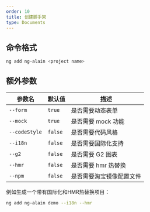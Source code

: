 ```yaml
---
order: 10
title: 创建脚手架
type: Documents
---
```


## 命令格式

```bash
ng add ng-alain <project name>
```

## 额外参数

参数名 | 默认值 | 描述
--------- | ------- | -------
`--form` | `true` | 是否需要动态表单
`--mock` | `true` | 是否需要 mock 功能
`--codeStyle` | `false` | 是否需要代码风格
`--i18n` | `false` | 是否需要国际化支持
`--g2` | `false` | 是否需要 G2 图表
`--hmr` | `false` | 是否需要 hmr 热替换
`--npm` | `false` | 是否需要淘宝镜像配置文件

例如生成一个带有国际化和HMR热替换项目：

```bash
ng add ng-alain demo --i18n --hmr
```

